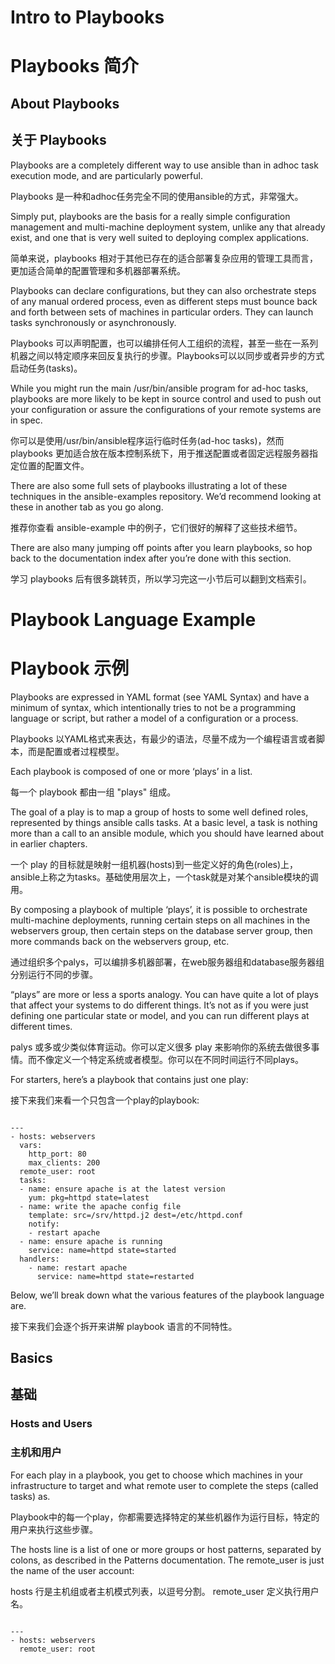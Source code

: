 # Intro to Playbooks
# Playbooks 简介

## About Playbooks
## 关于 Playbooks

Playbooks are a completely different way to use ansible than in adhoc task execution mode, and are particularly powerful.

Playbooks 是一种和adhoc任务完全不同的使用ansible的方式，非常强大。

Simply put, playbooks are the basis for a really simple configuration management and multi-machine deployment system, unlike any that already exist, and one that is very well suited to deploying complex applications.

简单来说，playbooks 相对于其他已存在的适合部署复杂应用的管理工具而言，更加适合简单的配置管理和多机器部署系统。

Playbooks can declare configurations, but they can also orchestrate steps of any manual ordered process, even as different steps must bounce back and forth between sets of machines in particular orders. They can launch tasks synchronously or asynchronously.

Playbooks 可以声明配置，也可以编排任何人工组织的流程，甚至一些在一系列机器之间以特定顺序来回反复执行的步骤。Playbooks可以以同步或者异步的方式启动任务(tasks)。

While you might run the main /usr/bin/ansible program for ad-hoc tasks, playbooks are more likely to be kept in source control and used to push out your configuration or assure the configurations of your remote systems are in spec.

你可以是使用/usr/bin/ansible程序运行临时任务(ad-hoc tasks)，然而 playbooks 更加适合放在版本控制系统下，用于推送配置或者固定远程服务器指定位置的配置文件。

There are also some full sets of playbooks illustrating a lot of these techniques in the ansible-examples repository. We’d recommend looking at these in another tab as you go along.

推荐你查看 ansible-example 中的例子，它们很好的解释了这些技术细节。

There are also many jumping off points after you learn playbooks, so hop back to the documentation index after you’re done with this section.

学习 playbooks 后有很多跳转页，所以学习完这一小节后可以翻到文档索引。

# Playbook Language Example
# Playbook 示例

Playbooks are expressed in YAML format (see YAML Syntax) and have a minimum of syntax, which intentionally tries to not be a programming language or script, but rather a model of a configuration or a process.

Playbooks 以YAML格式来表达，有最少的语法，尽量不成为一个编程语言或者脚本，而是配置或者过程模型。

Each playbook is composed of one or more ‘plays’ in a list.

每一个 playbook 都由一组 "plays" 组成。

The goal of a play is to map a group of hosts to some well defined roles, represented by things ansible calls tasks. At a basic level, a task is nothing more than a call to an ansible module, which you should have learned about in earlier chapters.

一个 play 的目标就是映射一组机器(hosts)到一些定义好的角色(roles)上，ansible上称之为tasks。基础使用层次上，一个task就是对某个ansible模块的调用。

By composing a playbook of multiple ‘plays’, it is possible to orchestrate multi-machine deployments, running certain steps on all machines in the webservers group, then certain steps on the database server group, then more commands back on the webservers group, etc.

通过组织多个palys，可以编排多机器部署，在web服务器组和database服务器组分别运行不同的步骤。

“plays” are more or less a sports analogy. You can have quite a lot of plays that affect your systems to do different things. It’s not as if you were just defining one particular state or model, and you can run different plays at different times.

palys 或多或少类似体育运动。你可以定义很多 play 来影响你的系统去做很多事情。而不像定义一个特定系统或者模型。你可以在不同时间运行不同plays。

For starters, here’s a playbook that contains just one play:

接下来我们来看一个只包含一个play的playbook:


```

---
- hosts: webservers
  vars:
    http_port: 80
    max_clients: 200
  remote_user: root
  tasks:
  - name: ensure apache is at the latest version
    yum: pkg=httpd state=latest
  - name: write the apache config file
    template: src=/srv/httpd.j2 dest=/etc/httpd.conf
    notify:
    - restart apache
  - name: ensure apache is running
    service: name=httpd state=started
  handlers:
    - name: restart apache
      service: name=httpd state=restarted
```

Below, we’ll break down what the various features of the playbook language are.

接下来我们会逐个拆开来讲解 playbook 语言的不同特性。

## Basics
## 基础

###  Hosts and Users
### 主机和用户

For each play in a playbook, you get to choose which machines in your infrastructure to target and what remote user to complete the steps (called tasks) as.

Playbook中的每一个play，你都需要选择特定的某些机器作为运行目标，特定的用户来执行这些步骤。

The hosts line is a list of one or more groups or host patterns, separated by colons, as described in the Patterns documentation. The remote_user is just the name of the user account:

hosts 行是主机组或者主机模式列表，以逗号分割。 remote_user 定义执行用户名。

```

---
- hosts: webservers
  remote_user: root
```
